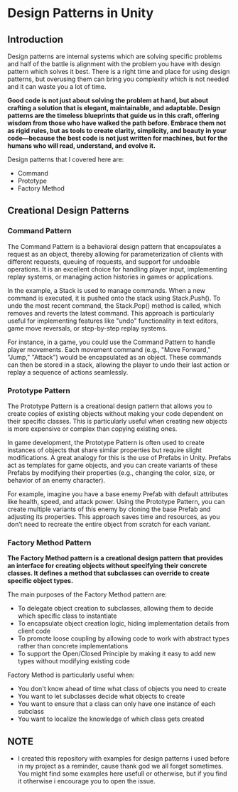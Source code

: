 # Design Patterns in Unity

## Introduction
Design patterns are internal systems which are solving specific problems and half of the battle is alignment with the problem you have with design pattern which solves it best. There is a right time and place for using design patterns, but overusing them can bring you complexity which is not needed and it can waste you a lot of time.

**Good code is not just about solving the problem at hand, but about crafting a solution that is elegant, maintainable, and adaptable. Design patterns are the timeless blueprints that guide us in this craft, offering wisdom from those who have walked the path before. Embrace them not as rigid rules, but as tools to create clarity, simplicity, and beauty in your code—because the best code is not just written for machines, but for the humans who will read, understand, and evolve it.**

Design patterns that I covered here are:
 - Command
 - Prototype
 - Factory Method

## Creational Design Patterns

### Command Pattern
The Command Pattern is a behavioral design pattern that encapsulates a request as an object, thereby allowing for parameterization of clients with different requests, queuing of requests, and support for undoable operations. It is an excellent choice for handling player input, implementing replay systems, or managing action histories in games or applications.

In the example, a Stack is used to manage commands. When a new command is executed, it is pushed onto the stack using Stack.Push(). To undo the most recent command, the Stack.Pop() method is called, which removes and reverts the latest command. This approach is particularly useful for implementing features like "undo" functionality in text editors, game move reversals, or step-by-step replay systems.

For instance, in a game, you could use the Command Pattern to handle player movements. Each movement command (e.g., "Move Forward," "Jump," "Attack") would be encapsulated as an object. These commands can then be stored in a stack, allowing the player to undo their last action or replay a sequence of actions seamlessly.

### Prototype Pattern
The Prototype Pattern is a creational design pattern that allows you to create copies of existing objects without making your code dependent on their specific classes. This is particularly useful when creating new objects is more expensive or complex than copying existing ones.

In game development, the Prototype Pattern is often used to create instances of objects that share similar properties but require slight modifications. A great analogy for this is the use of Prefabs in Unity. Prefabs act as templates for game objects, and you can create variants of these Prefabs by modifying their properties (e.g., changing the color, size, or behavior of an enemy character).

For example, imagine you have a base enemy Prefab with default attributes like health, speed, and attack power. Using the Prototype Pattern, you can create multiple variants of this enemy by cloning the base Prefab and adjusting its properties. This approach saves time and resources, as you don’t need to recreate the entire object from scratch for each variant.

### Factory Method Pattern

**The Factory Method pattern is a creational design pattern that provides an interface for creating objects without specifying their concrete classes. It defines a method that subclasses can override to create specific object types.**

The main purposes of the Factory Method pattern are:

- To delegate object creation to subclasses, allowing them to decide which specific class to instantiate
- To encapsulate object creation logic, hiding implementation details from client code
- To promote loose coupling by allowing code to work with abstract types rather than concrete implementations
- To support the Open/Closed Principle by making it easy to add new types without modifying existing code

Factory Method is particularly useful when:

- You don't know ahead of time what class of objects you need to create
- You want to let subclasses decide what objects to create
- You want to ensure that a class can only have one instance of each subclass
- You want to localize the knowledge of which class gets created

## NOTE
- I created this repository with examples for design patterns i used before in my project as a reminder, cause thank god we all forget sometimes. You might find some examples here usefull or otherwise, but if you find it otherwise i encourage you to open the issue.
